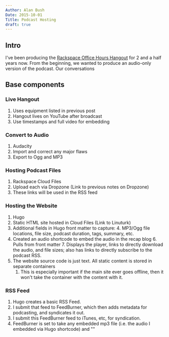 ```yaml
---
Author: Alan Bush
Date: 2015-10-01
Title: Podcast Hosting
draft: true
---
```


## Intro

I've been producing the [Rackspace Office Hours Hangout](http://ohpodcast.com) for 2 and a half years now. From the beginning, we wanted to produce an audio-only version of the podcast. Our conversations 

## Base components

### Live Hangout

1. Uses equipment listed in previous post
2. Hangout lives on YouTube after broadcast
2. Use timestamps and full video for embedding

### Convert to Audio

1. Audacity
2. Import and correct any major flaws
3. Export to Ogg and MP3

### Hosting Podcast Files

1. Rackspace Cloud Files
2. Upload each via Dropzone (Link to previous notes on Dropzone)
3. These links will be used in the RSS feed

### Hosting the Website

1.  Hugo
2.  Static HTML site hosted in Cloud Files (Link to Linuturk)
3.  Additional fields in Hugo front matter to capture:
    4. MP3/Ogg file locations, file size, podcast duration, tags, summary, etc.
5.  Created an audio shortcode to embed the audio in the recap blog
    6. Pulls from front matter
    7. Displays the player, links to directly download the audio, and file sizes; also has links to directly subscribe to the podcast RSS.
6.  The website source code is just text. All static content is stored in separate containers
    1. This is especially important if the main site ever goes offline, then it won't take the container with the content with it.

### RSS Feed

1.  Hugo creates a basic RSS Feed.
2.  I submit that feed to FeedBurner, which then adds metadata for podcasting, and syndicates it out.
3.  I submit this FeedBurner feed to iTunes, etc, for syndication.
4.  FeedBurner is set to take any embedded mp3 file (i.e. the audio I embedded via Hugo shortcode) and ""
